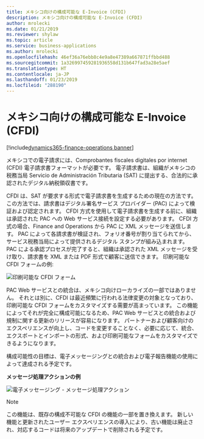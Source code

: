```yaml
---
title: メキシコ向けの構成可能な E-Invoice (CFDI)
description: メキシコ向けの構成可能な E-Invoice (CFDI)
author: mrolecki
ms.date: 01/21/2019
ms.reviewer: shylaw
ms.topic: article
ms.service: business-applications
ms.author: mrolecki
ms.openlocfilehash: 46ef36a76ebb8c4e9a8e47389a667871ffbbd488
ms.sourcegitcommit: 1a326997459281936558d131b647fad3a28e5aef
ms.translationtype: HT
ms.contentlocale: ja-JP
ms.lasthandoff: 01/23/2019
ms.locfileid: "288190"
---
```

#  <a name="configurable-mexican-e-invoice-cfdi"></a>メキシコ向けの構成可能な E-Invoice (CFDI) 
[!include[dynamics365-finance-operations banner](../includes/dynamics365-finance-operations.md)]


メキシコでの電子請求には、Comprobantes fiscales digitales por internet (CFDI) 電子請求書フォーマットが必要です。 電子請求書は、組織がメキシコの税務当局 Servicio de Administración Tributaria (SAT) に提出する、合法的に承認されたデジタル納税領収書です。 

CFDI は、SAT が要求する形式で電子請求書を生成するための現在の方法です。 この方法では、請求書はデジタル署名サービス プロバイダー (PAC) によって検証および認定されます。 CFDI 方式を使用して電子請求書を生成する前に、組織は承認された PAC への Web サービス接続を設定する必要があります。 CFDI 方式の場合、Finance and Operations から PAC に XML メッセージを送信します。 PAC によって各請求書が検証され、フォリオ番号が割り当てられてから、サービス税務当局によって提供されるデジタル スタンプが組み込まれます。 PAC による承認プロセスが完了すると、組織は承認された XML メッセージを受け取り、請求書を XML または PDF 形式で顧客に送信できます。 印刷可能な CFDI フォームの例:

![印刷可能な CFDI フォーム](media/Configurable_CFDI_1.png "印刷可能な CFDI フォーム")

PAC Web サービスとの統合は、メキシコ向けローカライズの一部ではありません。 それとは別に、CFDI は最近頻繁に行われる法律変更の対象となっており、印刷可能な CFDI フォームをカスタマイズする需要が高まっています。 この機能によってそれが完全に構成可能になるため、PAC Web サービスとの統合および規制に関する更新のリリースが容易になります。 パートナーおよび顧客向けのエクスペリエンスが向上し、コードを変更することなく、必要に応じて、統合、エクスポートとインポートの形式、および印刷可能なフォームをカスタマイズできるようになります。

構成可能性の目標は、電子メッセージングとの統合および電子報告機能の使用によって達成される予定です。 

**メッセージ処理アクションの例**

![電子メッセージング - メッセージ処理アクション](media/Configurable_EM_1.png "電子メッセージング - メッセージ処理アクション")

> [!NOTE]
> この機能は、既存の構成不可能な CFDI の機能の一部を置き換えます。 新しい機能と更新されたユーザー エクスペリエンスの導入により、古い機能は廃止され、対応するコードは将来のアップデートで削除される予定です。  
